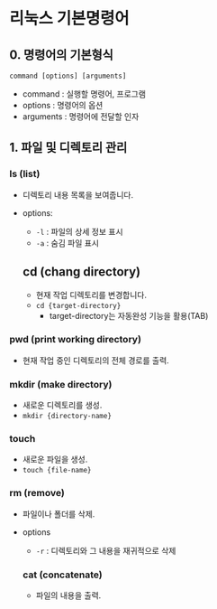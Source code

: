 # 리눅스 기본명령어

## 0. 명령어의 기본형식
```
command [options] [arguments]
```

- command : 실행할 명령어, 프로그램
- options : 명령어의 옵션
- arguments : 명령어에 전달할 인자

## 1. 파일 및 디렉토리 관리

### ls (list)
- 디렉토리 내용 목록을 보여줍니다.
- options:
    - `-l` : 파일의 상세 정보 표시
    - `-a` : 숨김 파일 표시

    ## cd (chang directory)
    - 현재 작업 디렉토리를 변경합니다.
    - `cd {target-directory}`
         - target-directory는 자동완성 기능을 활용(TAB)

### pwd (print working directory)
- 현재 작업 중인 디렉토리의 전체 경로를 출력.

### mkdir (make directory)
- 새로운 디렉토리를 생성.
- `mkdir {directory-name}`

### touch
- 새로운 파일을 생성.
- `touch {file-name}`

### rm (remove)
- 파일이나 폴더를 삭제.
- options
    - `-r` : 디렉토리와 그 내용을 재귀적으로 삭제


    ### cat (concatenate)
    - 파일의 내용을 출력.